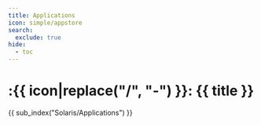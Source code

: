 ```yaml
---
title: Applications
icon: simple/appstore
search:
  exclude: true
hide:
  - toc
---
```


# :{{ icon|replace("/", "-") }}: {{ title }}

{{ sub_index("Solaris/Applications") }}
